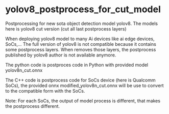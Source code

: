 # yolov8_postprocess_for_cut_model
Postprocessing for new sota object detection model yolov8. The models here is yolov8 cut version (cut all last postprocess layers)

When deploying yolov8 model to many Ai devices like ai edge devices, SoCs,... The full version of yolov8 is not compatible because it contains some postprocess layers. When removes those layers, the postprocess published by yolov8 author is not available anymore. 

The python code is postproces code in Python with provided model yolov8n_cut.onnx

The C++ code is postprocess code for SoCs device (here is Qualcomm SoCs), the provided onnx modified_yolov8n_cut.onnx will be use to convert to the compatible form with the SoCs. 

Note: For each SoCs, the output of model process is different, that makes the postprocess different.

